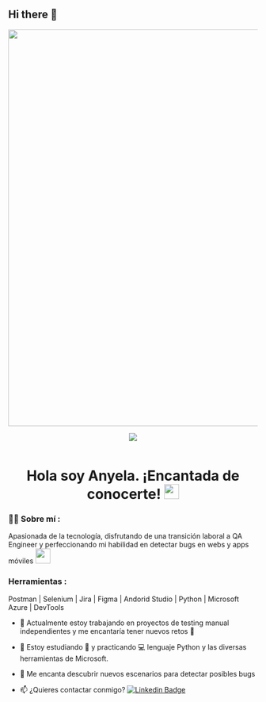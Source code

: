 ## Hi there 👋
<div id="header" align="center">
  <img decoding="async" src="https://github.com/anyelaml/banner/blob/master/Banner%20linkedin.jpg" 
    width="800"/>

  [![](https://img.shields.io/badge/LinkedIn-0077B5?style=for-the-badge&logo=linkedin&logoColor=white)](https://www.linkedin.com/in/anyela-m%C3%A1laga-lazarte-4a3904127/)


  <div id="badges" align="center">
<img decoding="async" src="https://komarev.com/ghpvc/?username=anyelaml&color=brightgreen" alt=""/>
</div>

<h1>
  Hola soy Anyela. ¡Encantada de conocerte!
  <img decoding="async" src="https://media.giphy.com/media/hvRJCLFzcasrR4ia7z/giphy.gif" width="30px"/>
</h1>

<div id="header" align="left">

### :woman_technologist: Sobre mí :
Apasionada de la tecnología, disfrutando de una transición laboral a QA Engineer y perfeccionando mi habilidad en detectar bugs en webs y apps móviles <img decoding="async" src="https://media.giphy.com/media/WUlplcMpOCEmTGBtBW/giphy.gif" width="30">

### Herramientas :
Postman | Selenium | Jira | Figma | Andorid Studio | Python | Microsoft Azure | DevTools 

* :telescope: Actualmente estoy trabajando en proyectos de testing manual independientes y me encantaría tener nuevos retos :muscle:

* :seedling: Estoy estudiando :blue_book: y practicando :computer: lenguaje Python y las diversas herramientas de Microsoft.

* :heartbeat: Me encanta descubrir nuevos escenarios para detectar posibles bugs

* :mailbox: ¿Quieres contactar conmigo? [![Linkedin Badge](https://img.shields.io/badge/-Anyela-blue?style=flat&logo=Linkedin&logoColor=white)](https://www.linkedin.com/in/anyelaml/)
  
<!-- **anyelaml/anyelaml** is a ✨ _special_ ✨ repository because its `README.md` (this file) appears on your GitHub profile.

Here are some ideas to get you started:

- 🔭 I’m currently working on ...
- 🌱 I’m currently learning ...
- 👯 I’m looking to collaborate on ...
- 🤔 I’m looking for help with ...
- 💬 Ask me about ...
- 📫 How to reach me: ...
- 😄 Pronouns: ...
- ⚡ Fun fact: ...
-->
